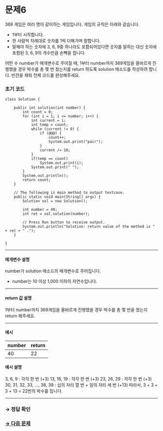 # 문제6

369 게임은 여러 명이 같이하는 게임입니다. 게임의 규칙은 아래와 같습니다.

* 1부터 시작합니다.
* 한 사람씩 차례대로 숫자를 1씩 더해가며 말합니다.
* 말해야 하는 숫자에 3, 6, 9중 하나라도 포함되어있다면 숫자를 말하는 대신 숫자에 포함된 3, 6, 9의 개수만큼 손뼉을 칩니다.

어떤 수 number가 매개변수로 주어질 때, 1부터 number까지 369게임을 올바르게 진행했을 경우 박수를 총 몇 번 쳤는지를 return 하도록 solution 메소드를 작성하려 합니다. 빈칸을 채워 전체 코드를 완성해주세요.

### 초기 코드

```
class Solution {

    public int solution(int number) {
        int count = 0;
        for (int i = 1; i <= number; i++) {
            int current = i;
            int temp = count;
            while (current != 0) {
                if (@@@) {
                    count++;
                    System.out.print("pair");
                }
                current /= 10;
            }
            if(temp == count)
                System.out.print(i);
            System.out.print(" ");
        }
        System.out.println();
        return count;
    }

    // The following is main method to output testcase.
    public static void main(String[] args) {
        Solution sol = new Solution();
        
        int number = 40;
        int ret = sol.solution(number);

        // Press Run button to receive output.
        System.out.println("Solution: return value of the method is " + ret + " .");
    }
    
}
```

---

#### 매개변수 설명
number가 solution 메소드의 매개변수로 주어집니다.
* number는 10 이상 1,000 이하의 자연수입니다.

---

#### return 값 설명
1부터 number까지 369게임을 올바르게 진행했을 경우 박수를 총 몇 번을 쳤는지 return 해주세요.

---

#### 예시

| number | return |
|--------|--------|
| 40     | 22     |

#### 예시 설명

3, 6, 9 : 각각 한 번 (+3)
13, 16, 19 : 각각 한 번 (+3)
23, 26, 29 : 각각 한 번 (+3)
30, 31, 32, 33, ..., 38, 39 : 십의 자리 열 번 + 일의 자리 세 번 (+13)
따라서, 3 + 3 + 3 + 13 = 22번의 박수를 칩니다.

---

### → 정답 확인

### [→ 다음 문제](https://github.com/tnehf18/cosPro/blob/main/java/ex_2nd/ex_2nd_01/no_07/ "cosPro 2급 Java 1차 7번 문제")
